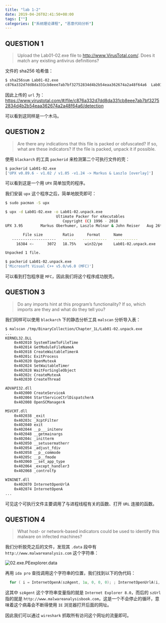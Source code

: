 ```yaml
---
title: "lab 1-2"
date: 2019-04-26T02:41:50+08:00
tags: [""]
categories: ["系统理论课程", "恶意代码分析"]
---
```



## QUESTION 1

> Upload the Lab01-02.exe file to http://www.VirusTotal.com/. Does it match
> any existing antivirus definitions?

文件的 sha256 哈希值：

```bash
$ sha256sum Lab01-02.exe
c876a332d7dd8da331cb8eee7ab7bf32752834d4b2b54eaa362674a2a48f64a6  Lab01-02.exe
```

因此上传的 `url` 为：https://www.virustotal.com/#/file/c876a332d7dd8da331cb8eee7ab7bf32752834d4b2b54eaa362674a2a48f64a6/detection

可以看到这同样是一个木马。

## QUESTION 2

> Are there any indications that this file is packed or obfuscated? If so, what are these indicators? If the file is packed, unpack it if possible.

使用 `blackarch` 的工具 `packerid` 来检测第二个可执行文件的壳：

```bash
$ packerid Lab01-02.exe
['UPX v0.89.6 - v1.02 / v1.05 -v1.24 -> Markus & Laszlo [overlay]']
```

可以看到这是一个用 `UPX` 简单加壳的程序。

我们安装 `upx` 这个程序之后，简单地脱壳即可：

```bash
$ sudo pacman -S upx

$ upx -d Lab01-02.exe -o Lab01-02.unpack.exe
                       Ultimate Packer for eXecutables
                          Copyright (C) 1996 - 2018
UPX 3.95        Markus Oberhumer, Laszlo Molnar & John Reiser   Aug 26th 2018

        File size         Ratio      Format      Name
   --------------------   ------   -----------   -----------
     16384 <-      3072   18.75%    win32/pe     Lab01-02.unpack.exe

Unpacked 1 file.

$ packerid Lab01-02.unpack.exe 
['Microsoft Visual C++ v5.0/v6.0 (MFC)']
```

可以看到打包程序是 `MFC`，因此我们将这个程序成功脱壳。

## QUESTION 3

> Do any imports hint at this program’s functionality? If so, which imports are they and what do they tell you?

我们同样可以使用 `blackarch` 下的静态分析工具 `malscan` 分析导入表：

```bash
$ malscan /tmp/BinaryCollection/Chapter_1L/Lab01-02.unpack.exe
...
KERNEL32.DLL
	0x402010 SystemTimeToFileTime
	0x402014 GetModuleFileNameA
	0x402018 CreateWaitableTimerA
	0x40201c ExitProcess
	0x402020 OpenMutexA
	0x402024 SetWaitableTimer
	0x402028 WaitForSingleObject
	0x40202c CreateMutexA
	0x402030 CreateThread

ADVAPI32.dll
	0x402000 CreateServiceA
	0x402004 StartServiceCtrlDispatcherA
	0x402008 OpenSCManagerA

MSVCRT.dll
	0x402038 _exit
	0x40203c _XcptFilter
	0x402040 exit
	0x402044 __p___initenv
	0x402048 __getmainargs
	0x40204c _initterm
	0x402050 __setusermatherr
	0x402054 _adjust_fdiv
	0x402058 __p__commode
	0x40205c __p__fmode
	0x402060 __set_app_type
	0x402064 _except_handler3
	0x402068 _controlfp

WININET.dll
	0x402070 InternetOpenUrlA
	0x402074 InternetOpenA
...
```

可见这个可执行文件主要调用了与进程线程有关的函数、打开 `URL` 连接的函数。

## QUESTION 4

> What host- or network-based indicators could be used to identify this malware on infected machines?

我们分析脱壳之后的文件，发现其 `.data` 段中有 `http://www.malwareanalysis.com` 这个字符串：

![02.exe.PEexplorer.data](../02.exe.PEexplorer.data.png)

再用 `ida pro` 查找调用这个字符串的位置，我们找到以下的伪代码：

```c
  for ( i = InternetOpenA(szAgent, 1u, 0, 0, 0); ; InternetOpenUrlA(i, szUrl, 0, 0, 0x80000000, 0) );
```

这其中 `szAgent` 这个字符串变量指的就是 `Internet Explorer 8.0`，而后的 `szUrl` 指的就是 `http://www.malwareanalysisbook.com`，这是一个不会停止的循环，意味着这个病毒会不断得使用 `IE` 浏览器打开后面的网址。

因此我们可以通过 `wireshark` 抓取所有访问这个网址的流量即可。


